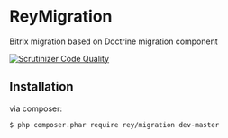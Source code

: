 # ReyMigration

Bitrix migration based on Doctrine migration component

[![Scrutinizer Code Quality](https://scrutinizer-ci.com/g/Olegator8800/ReyMigration/badges/quality-score.png?b=master)](https://scrutinizer-ci.com/g/Olegator8800/ReyMigration/?branch=master)


Installation
------------

via composer:

    $ php composer.phar require rey/migration dev-master
